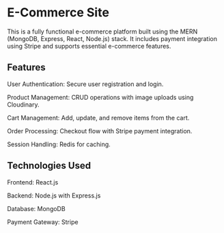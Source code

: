 # E-Commerce Site

This is a fully functional e-commerce platform built using the MERN (MongoDB, Express, React, Node.js) stack. It includes payment integration using Stripe and supports essential e-commerce features.

## Features

User Authentication: Secure user registration and login.

Product Management: CRUD operations with image uploads using Cloudinary.

Cart Management: Add, update, and remove items from the cart.

Order Processing: Checkout flow with Stripe payment integration.

Session Handling: Redis for caching.

## Technologies Used

Frontend: React.js

Backend: Node.js with Express.js

Database: MongoDB

Payment Gateway: Stripe
